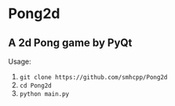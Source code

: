 # Pong2d
A 2d Pong game by PyQt
-------------------------------
Usage: 
1. `git clone https://github.com/smhcpp/Pong2d`
2. `cd Pong2d`
3. `python main.py`
